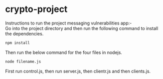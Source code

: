 # crypto-project

Instructions to run the project messaging vulnerabilities app:-<br>
Go into the project directory and then run the following command to install the dependencies.
```bash
npm install
```
Then run the below command for the four files in nodejs. 
```bash
node filename.js
```
First run control.js, then run server.js, then clientr.js and then clients.js.

